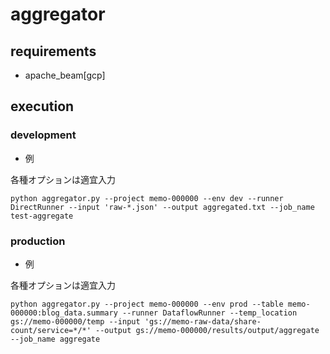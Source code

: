# aggregator


## requirements
- apache_beam[gcp]


## execution

### development

- 例

各種オプションは適宜入力

```
python aggregator.py --project memo-000000 --env dev --runner DirectRunner --input 'raw-*.json' --output aggregated.txt --job_name test-aggregate
```

### production

- 例

各種オプションは適宜入力

```
python aggregator.py --project memo-000000 --env prod --table memo-000000:blog_data.summary --runner DataflowRunner --temp_location gs://memo-000000/temp --input 'gs://memo-raw-data/share-count/service=*/*' --output gs://memo-000000/results/output/aggregate --job_name aggregate
```



